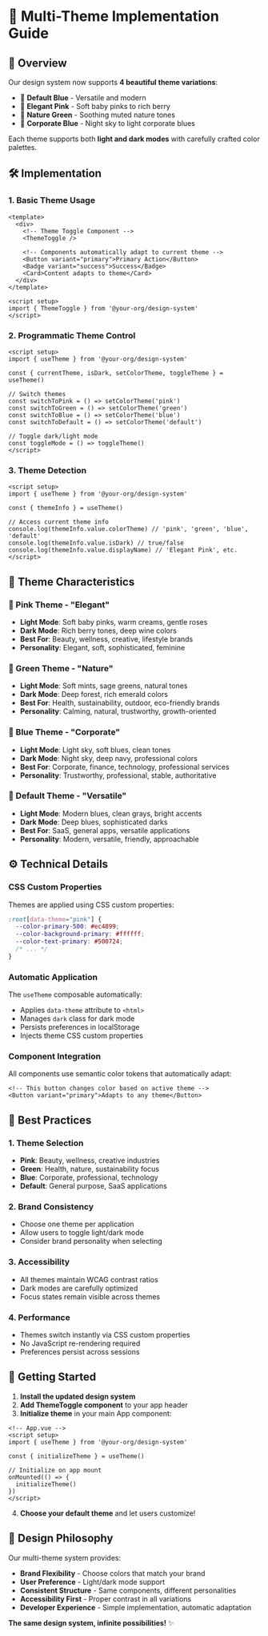 # 🎨 Multi-Theme Implementation Guide

## 🌟 **Overview**

Our design system now supports **4 beautiful theme variations**:

- 🔵 **Default Blue** - Versatile and modern
- 🌸 **Elegant Pink** - Soft baby pinks to rich berry
- 🌿 **Nature Green** - Soothing muted nature tones
- 🌌 **Corporate Blue** - Night sky to light corporate blues

Each theme supports both **light and dark modes** with carefully crafted color palettes.

## 🛠️ **Implementation**

### **1. Basic Theme Usage**

```vue
<template>
  <div>
    <!-- Theme Toggle Component -->
    <ThemeToggle />
    
    <!-- Components automatically adapt to current theme -->
    <Button variant="primary">Primary Action</Button>
    <Badge variant="success">Success</Badge>
    <Card>Content adapts to theme</Card>
  </div>
</template>

<script setup>
import { ThemeToggle } from '@your-org/design-system'
</script>
```

### **2. Programmatic Theme Control**

```vue
<script setup>
import { useTheme } from '@your-org/design-system'

const { currentTheme, isDark, setColorTheme, toggleTheme } = useTheme()

// Switch themes
const switchToPink = () => setColorTheme('pink')
const switchToGreen = () => setColorTheme('green')
const switchToBlue = () => setColorTheme('blue')
const switchToDefault = () => setColorTheme('default')

// Toggle dark/light mode
const toggleMode = () => toggleTheme()
</script>
```

### **3. Theme Detection**

```vue
<script setup>
import { useTheme } from '@your-org/design-system'

const { themeInfo } = useTheme()

// Access current theme info
console.log(themeInfo.value.colorTheme) // 'pink', 'green', 'blue', 'default'
console.log(themeInfo.value.isDark) // true/false
console.log(themeInfo.value.displayName) // 'Elegant Pink', etc.
</script>
```

## 🎨 **Theme Characteristics**

### **🌸 Pink Theme - "Elegant"**
- **Light Mode**: Soft baby pinks, warm creams, gentle roses
- **Dark Mode**: Rich berry tones, deep wine colors
- **Best For**: Beauty, wellness, creative, lifestyle brands
- **Personality**: Elegant, soft, sophisticated, feminine

### **🌿 Green Theme - "Nature"**
- **Light Mode**: Soft mints, sage greens, natural tones
- **Dark Mode**: Deep forest, rich emerald colors
- **Best For**: Health, sustainability, outdoor, eco-friendly brands
- **Personality**: Calming, natural, trustworthy, growth-oriented

### **🌌 Blue Theme - "Corporate"**
- **Light Mode**: Light sky, soft blues, clean tones
- **Dark Mode**: Night sky, deep navy, professional colors
- **Best For**: Corporate, finance, technology, professional services
- **Personality**: Trustworthy, professional, stable, authoritative

### **🔵 Default Theme - "Versatile"**
- **Light Mode**: Modern blues, clean grays, bright accents
- **Dark Mode**: Deep blues, sophisticated darks
- **Best For**: SaaS, general apps, versatile applications
- **Personality**: Modern, versatile, friendly, approachable

## ⚙️ **Technical Details**

### **CSS Custom Properties**
Themes are applied using CSS custom properties:

```css
:root[data-theme="pink"] {
  --color-primary-500: #ec4899;
  --color-background-primary: #ffffff;
  --color-text-primary: #500724;
  /* ... */
}
```

### **Automatic Application**
The `useTheme` composable automatically:
- Applies `data-theme` attribute to `<html>`
- Manages `dark` class for dark mode
- Persists preferences in localStorage
- Injects theme CSS custom properties

### **Component Integration**
All components use semantic color tokens that automatically adapt:

```vue
<!-- This button changes color based on active theme -->
<Button variant="primary">Adapts to any theme</Button>
```

## 🎯 **Best Practices**

### **1. Theme Selection**
- **Pink**: Beauty, wellness, creative industries
- **Green**: Health, nature, sustainability focus
- **Blue**: Corporate, professional, technology
- **Default**: General purpose, SaaS applications

### **2. Brand Consistency**
- Choose one theme per application
- Allow users to toggle light/dark mode
- Consider brand personality when selecting

### **3. Accessibility**
- All themes maintain WCAG contrast ratios
- Dark modes are carefully optimized
- Focus states remain visible across themes

### **4. Performance**
- Themes switch instantly via CSS custom properties
- No JavaScript re-rendering required
- Preferences persist across sessions

## 🚀 **Getting Started**

1. **Install the updated design system**
2. **Add ThemeToggle component** to your app header
3. **Initialize theme** in your main App component:

```vue
<!-- App.vue -->
<script setup>
import { useTheme } from '@your-org/design-system'

const { initializeTheme } = useTheme()

// Initialize on app mount
onMounted(() => {
  initializeTheme()
})
</script>
```

4. **Choose your default theme** and let users customize!

## 🎨 **Design Philosophy**

Our multi-theme system provides:
- **Brand Flexibility** - Choose colors that match your brand
- **User Preference** - Light/dark mode support
- **Consistent Structure** - Same components, different personalities
- **Accessibility First** - Proper contrast in all variations
- **Developer Experience** - Simple implementation, automatic adaptation

**The same design system, infinite possibilities!** ✨
